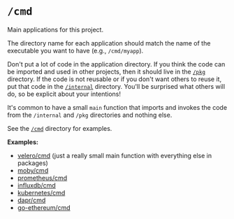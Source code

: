 
# `/cmd`

Main applications for this project.

The directory name for each application should match the name of the executable you want to have (e.g., `/cmd/myapp`).

Don't put a lot of code in the application directory. If you think the code can be imported and used in other projects, then it should live in the [`/pkg`](pkg.md) directory. If the code is not reusable or if you don't want others to reuse it, put that code in the [`/internal`](internal.md) directory. You'll be surprised what others will do, so be explicit about your intentions!

It's common to have a small `main` function that imports and invokes the code from the `/internal` and `/pkg` directories and nothing else.

See the [`/cmd`](https://github.com/golang-standards/project-layout/tree/master/cmd) directory for examples.

**Examples:**
- [velero/cmd](https://github.com/vmware-tanzu/velero/tree/main/cmd) (just a really small main function with everything else in packages)
- [moby/cmd](https://github.com/moby/moby/tree/master/cmd)
- [prometheus/cmd](https://github.com/prometheus/prometheus/tree/main/cmd)
- [influxdb/cmd](https://github.com/influxdata/influxdb/tree/master/cmd)
- [kubernetes/cmd](https://github.com/kubernetes/kubernetes/tree/master/cmd)
- [dapr/cmd](https://github.com/dapr/dapr/tree/master/cmd)
- [go-ethereum/cmd](https://github.com/ethereum/go-ethereum/tree/master/cmd)
